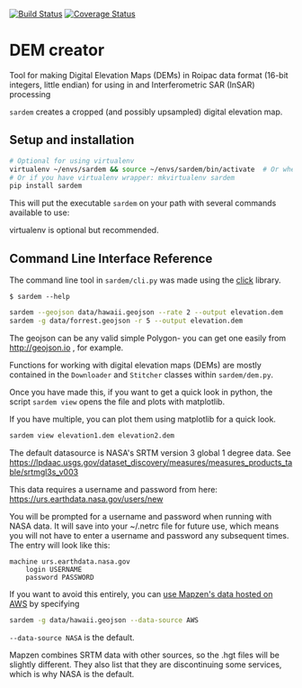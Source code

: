 [![Build Status](https://travis-ci.org/scottstanie/sardem.svg?branch=master)](https://travis-ci.org/scottstanie/sardem)
[![Coverage Status](https://coveralls.io/repos/github/scottstanie/sardem/badge.svg?branch=master)](https://coveralls.io/github/scottstanie/sardem?branch=master)

# DEM creator

Tool for making Digital Elevation Maps (DEMs) in Roipac data format (16-bit integers, little endian) for using in and Interferometric SAR (InSAR) processing

`sardem` creates a cropped (and possibly upsampled) digital elevation map.

## Setup and installation

```bash
# Optional for using virtualenv
virtualenv ~/envs/sardem && source ~/envs/sardem/bin/activate  # Or wherever you store your virtual envs
# Or if you have virtualenv wrapper: mkvirtualenv sardem
pip install sardem
```

This will put the executable `sardem` on your path with several commands available to use:

virtualenv is optional but recommended.

## Command Line Interface Reference

The command line tool in `sardem/cli.py` was made using the [click](https://pocco-click.readthedocs.io/en/latest/) library.

```
$ sardem --help
```



```bash
sardem --geojson data/hawaii.geojson --rate 2 --output elevation.dem
sardem -g data/forrest.geojson -r 5 --output elevation.dem
```

The geojson can be any valid simple Polygon- you can get one easily from http://geojson.io , for example.

Functions for working with digital elevation maps (DEMs) are mostly contained in the `Downloader` and `Stitcher` classes within `sardem/dem.py`.

Once you have made this, if you want to get a quick look in python, the script `sardem view` opens the file and plots with matplotlib.

If you have multiple, you can plot them using matplotlib for a quick look.

```bash
sardem view elevation1.dem elevation2.dem
```

The default datasource is NASA's SRTM version 3 global 1 degree data.
See https://lpdaac.usgs.gov/dataset_discovery/measures/measures_products_table/srtmgl3s_v003

This data requires a username and password from here:
https://urs.earthdata.nasa.gov/users/new

You will be prompted for a username and password when running with NASA data.
It will save into your ~/.netrc file for future use, which means you will not have to enter a username and password any subsequent times.
The entry will look like this:

```
machine urs.earthdata.nasa.gov
    login USERNAME
    password PASSWORD
```

If you want to avoid this entirely, you can [use Mapzen's data hosted on AWS](https://registry.opendata.aws/terrain-tiles/) by specifying
```bash
sardem -g data/hawaii.geojson --data-source AWS
```

`--data-source NASA` is the default.

Mapzen combines SRTM data with other sources, so the .hgt files will be slightly different.
They also list that they are discontinuing some services, which is why NASA is the default.
